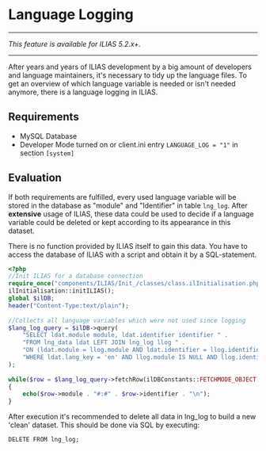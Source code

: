 # Language Logging

___
*This feature is available for ILIAS 5.2.x+.*
___

After years and years of ILIAS development by a big amount of developers and language maintainers, it's necessary to tidy up the language files. To get an overview of which language variable is needed or isn't needed anymore, there is a language logging in ILIAS.

## Requirements

- MySQL Database
- Developer Mode turned on or client.ini entry `LANGUAGE_LOG = "1"` in section `[system]`

## Evaluation

If both requirements are fulfilled, every used language variable will be stored in the database as "module" and "Identifier" in table `lng_log`. After **extensive** usage of ILIAS, these data could be used to decide if a language variable could be deleted or kept according to its appearance in this dataset.

There is no function provided by ILIAS itself to gain this data. You have to access the database of ILIAS with a script and obtain it by a SQL-statement.

```php
<?php
//Init ILIAS for a database connection
require_once("components/ILIAS/Init_/classes/class.ilInitialisation.php");
ilInitialisation::initILIAS();
global $ilDB;
header("Content-Type:text/plain");
 
//Collects all language variables which were not used since logging
$lang_log_query = $ilDB->query(
	"SELECT ldat.module module, ldat.identifier identifier " .
	"FROM lng_data ldat LEFT JOIN lng_log llog " .
	"ON (ldat.module = llog.module AND ldat.identifier = llog.identifier) " .
	"WHERE ldat.lang_key = 'en' AND llog.module IS NULL AND llog.identifier IS NULL"
);
 
while($row = $lang_log_query->fetchRow(ilDBConstants::FETCHMODE_OBJECT))
{
	echo($row->module . "#:#" . $row->identifier . "\n");
}
```

After execution it's recommended to delete all data in lng_log to build a new 'clean' dataset. This should be done via SQL by executing:

```
DELETE FROM lng_log;
```